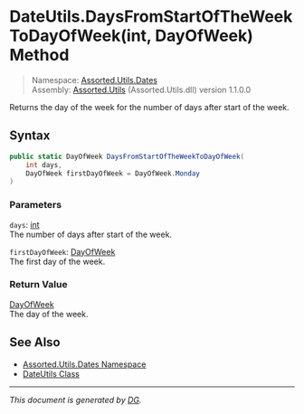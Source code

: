 ﻿# DateUtils.DaysFromStartOfTheWeekToDayOfWeek(int, DayOfWeek) Method

> Namespace: [Assorted.Utils.Dates](index.md#assortedutilsdates-namespace)\
> Assembly: [Assorted.Utils](index.md) (Assorted.Utils.dll) version 1.1.0.0

Returns the day of the week for the number of days after start of the week.

## Syntax

```csharp
public static DayOfWeek DaysFromStartOfTheWeekToDayOfWeek(
    int days, 
    DayOfWeek firstDayOfWeek = DayOfWeek.Monday
)
```

### Parameters

`days`: [int](https://docs.microsoft.com/en-us/dotnet/api/system.int32)\
The number of days after start of the week.

`firstDayOfWeek`: [DayOfWeek](https://docs.microsoft.com/en-us/dotnet/api/system.dayofweek)\
The first day of the week.

### Return Value

[DayOfWeek](https://docs.microsoft.com/en-us/dotnet/api/system.dayofweek)\
The day of the week.

## See Also

- [Assorted.Utils.Dates Namespace](index.md#assortedutilsdates-namespace)
- [DateUtils Class](Assorted.Utils.Dates.DateUtils.md)

---

_This document is generated by [DG](https://github.com/Khojasteh/dg)._
